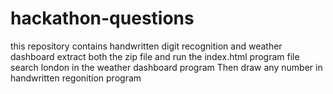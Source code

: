 # hackathon-questions
this repository contains handwritten digit recognition and weather dashboard
extract both the zip file and run the index.html program file
search london in the weather dashboard program
Then draw any number in handwritten regonition program
